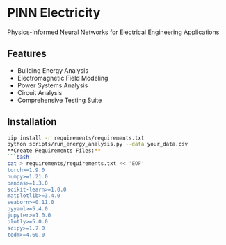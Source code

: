 # PINN Electricity

Physics-Informed Neural Networks for Electrical Engineering Applications

## Features

- Building Energy Analysis
- Electromagnetic Field Modeling
- Power Systems Analysis
- Circuit Analysis
- Comprehensive Testing Suite

## Installation

```bash
pip install -r requirements/requirements.txt
python scripts/run_energy_analysis.py --data your_data.csv
**Create Requirements Files:**
```bash
cat > requirements/requirements.txt << 'EOF'
torch>=1.9.0
numpy>=1.21.0
pandas>=1.3.0
scikit-learn>=1.0.0
matplotlib>=3.4.0
seaborn>=0.11.0
pyyaml>=5.4.0
jupyter>=1.0.0
plotly>=5.0.0
scipy>=1.7.0
tqdm>=4.60.0
